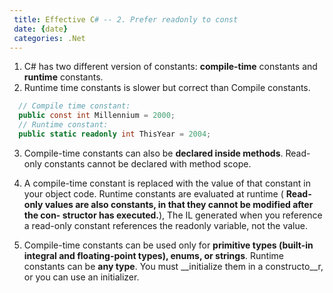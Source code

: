 ```yaml
---
 title: Effective C# -- 2. Prefer readonly to const
 date: {date}
 categories: .Net
---
```


1. C# has two different version of constants: __compile-time__ constants and __runtime__ constants.
2. Runtime time constants is slower but correct than Compile constants.
```cs
  // Compile time constant:
  public const int Millennium = 2000;
  // Runtime constant:
  public static readonly int ThisYear = 2004;
```
3. Compile-time constants can also be __declared inside methods__. Read-only constants cannot be declared with method scope.

4. A compile-time constant is replaced with the value of that constant in your object code. Runtime constants are evaluated at runtime ( __Read-only values are also constants, in that they cannot be modified after the con- structor has executed.__), The IL generated when you reference a read-only constant references the readonly variable, not the value.

5. Compile-time constants can be used only for __primitive types (built-in integral and floating-point types), enums, or strings__. Runtime constants can be __any type__. You must __initialize them in a constructo__r, or you can use an initializer.